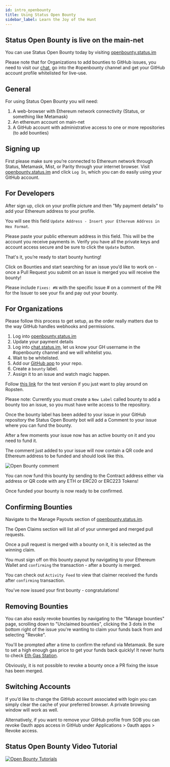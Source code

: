 ```yaml
---
id: intro_openbounty
title: Using Status Open Bounty
sidebar_label: Learn the Joy of the Hunt
---
```


## Status Open Bounty is live on the main-net 

You can use Status Open Bounty today by visiting [openbounty.status.im](openbounty.status.im)

Please note that for Organizations to add bounties to GitHub issues, you need to visit our [chat](https://chat.status.im/#/register), go into the #openbounty channel and get your GitHub account profile whitelisted for live-use.

## General
For using Status Open Bounty you will need:

1. A web-browser with Ethereum network connectivity (Status, or something like Metamask)
2. An ethereum account on main-net
3. A GitHub account with administrative access to one or more repositories (to add bounties)

## Signing up
First please make sure you’re connected to Ethereum network through Status, Metamask, Mist, or Parity through your internet browser. Visit [openbounty.status.im](https://openbounty.status.im) and click `Log In`, which you can do easily using your GitHub account.

## For Developers
After sign up, click on your profile picture and then "My payment details" to add your Ethereum address to your profile.

You will see this field `Update Address - Insert your Ethereum Address in Hex Format`.

Please paste your public ethereum address in this field. This will be the account you receive payments in. Verify you have all the private keys and account access secure and be sure to click the `Update` button.

That's it, you’re ready to start bounty hunting!

Click on Bounties and start searching for an issue you’d like to work on - once a Pull Request you submit on an issue is merged you will receive the bounty!

Please include `Fixes: #N` with the specific Issue # on a comment of the PR for the Issuer to see your fix and pay out your bounty.

## For Organizations

Please follow this process to get setup, as the order really matters due to the way GitHub handles webhooks and permissions.

1. Log into [openbounty.status.im](https://openbounty.status.im)
2. Update your payment details
3. Log into [chat.status.im](https://chat.status.im), let us know your GH username in the #openbounty channel and we will whitelist you.
4. Wait to be whitelisted.
5. Add our [GitHub app](https://github.com/apps/status-open-bounty-app/) to your repo.
6. Create a `bounty` label.
7. Assign it to an issue and watch magic happen.

Follow [this link](https://github.com/apps/status-open-bounty-app-tes) for the test version if you just want to play around on Ropsten.

Please note: Currently you must create a `New Label` called bounty to add a bounty too an issue, so you must have write access to the repository.

Once the bounty label has been added to your issue in your GitHub repository the Status Open Bounty bot will add a Comment to your issue where you can fund the bounty.

After a few moments your issue now has an active bounty on it and you need to fund it.

The comment just added to your issue will now contain a QR code and Ethereum address to be funded and should look like this.

![Open Bounty comment](/docs/assets/SOB_comment.png)

You can now fund this bounty by sending to the Contract address either via address or QR code with any ETH or ERC20 or ERC223 Tokens!

Once funded your bounty is now ready to be confirmed.

## Confirming Bounties

Navigate to the Manage Payouts section of [openbounty.status.im](https://openbounty.status.im).

The Open Claims section will list all of your unmerged and merged pull requests.

Once a pull request is merged with a bounty on it, it is selected as the winning claim.

You must sign off on this bounty payout by navigating to your Ethereum Wallet and `confirming` the transaction - after a bounty is merged.

You can check out `Activity Feed` to view that claimer received the funds after `confirming` transaction.

You’ve now issued your first bounty - congratulations!

## Removing Bounties

You can also easily revoke bounties by navigating to the "Manage bounties" page, scrolling down to "Unclaimed bounties", clicking the 3 dots in the bottom right of the issue you're wanting to claim your funds back from and selecting "Revoke". 

You'll be prompted after a time to confirm the refund via Metamask. Be sure to set a high enough gas price to get your funds back quickly! It never hurts to check [Eth Gas Station](https://ethgasstation.info/).

Obviously, it is not possible to revoke a bounty once a PR fixing the issue has been merged.

## Switching Accounts

If you’d like to change the GitHub account associated with login you can simply clear the cache of your preferred browser. A private browsing window will work as well.

Alternatively, if you want to remove your GitHub profile from SOB you can revoke 0auth apps access in GitHub under Applications > 0auth apps > Revoke access.

## Status Open Bounty Video Tutorial

[![Open Bounty Tutorials](/docs/assets/SOB_video.png)](https://www.youtube.com/watch?v=edfQd_urHBc)